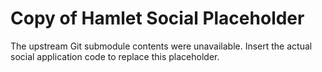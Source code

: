 # Copy of Hamlet Social Placeholder

The upstream Git submodule contents were unavailable. Insert the actual social application code to replace this placeholder.
